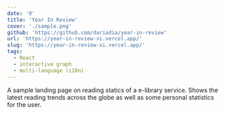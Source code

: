 ```yaml
---
date: '0'
title: 'Year In Review'
cover: './sample.png'
github: 'https://github.com/dariadia/year-in-review'
url: 'https://year-in-review-xi.vercel.app/'
slug: 'https://year-in-review-xi.vercel.app/'
tags:
  - React
  - interactive graph
  - multi-language (i18n)
---
```


A sample landing page on reading statics of a e-library service. Shows the latest reading trends across the globe as well as some personal statistics for the user.
